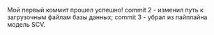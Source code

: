 Мой первый коммит прошел успешно!
commit 2 - изменил путь к загрузочным файлам базы данных;
commit 3 - убрал из пайплайна модель SCV.
